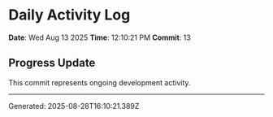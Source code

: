 # Daily Activity Log

**Date**: Wed Aug 13 2025
**Time**: 12:10:21 PM
**Commit**: 13

## Progress Update

This commit represents ongoing development activity.

---
Generated: 2025-08-28T16:10:21.389Z
